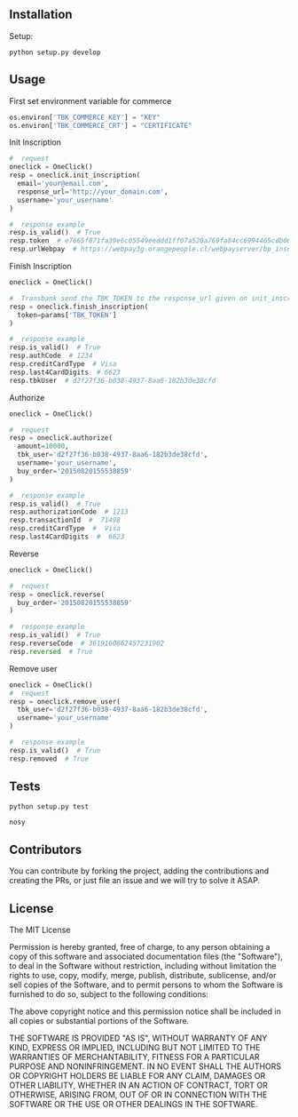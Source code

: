 
## Installation

Setup:

  ``` shell
  python setup.py develop
  ```

## Usage

First set environment variable for commerce

``` python
os.environ['TBK_COMMERCE_KEY'] = "KEY"
os.environ['TBK_COMMERCE_CRT'] = "CERTIFICATE"
```
Init Inscription

``` python
#  request
oneclick = OneClick()
resp = oneclick.init_inscription(
  email='your@email.com',
  response_url='http://your_domain.com',
  username='your_username'
)

#  response example
resp.is_valid()  # True
resp.token  # e7665f871fa39e6c05549eeddd1ff07a520a769fa84cc6994465cdb06cbb4b
resp.urlWebpay  # https://webpay3g.orangepeople.cl/webpayserver/bp_inscription.cgi
```
Finish Inscription

``` python
oneclick = OneClick()

#  Transbank send the TBK_TOKEN to the response_url given on init_inscription
resp = oneclick.finish_inscription(
  token=params['TBK_TOKEN']
)

#  response example
resp.is_valid()  # True
resp.authCode  # 1234
resp.creditCardType  # Visa
resp.last4CardDigits  # 6623
resp.tbkUser  # d2f27f36-b038-4937-8aa6-182b3de38cfd
```
Authorize

``` python
oneclick = OneClick()

#  request
resp = oneclick.authorize(
  amount=10000,
  tbk_user='d2f27f36-b038-4937-8aa6-182b3de38cfd',
  username='your_username',
  buy_order='20150820155538859'
)

#  response example
resp.is_valid()  # True
resp.authorizationCode  # 1213
resp.transactionId  #  71498
resp.creditCardType  #  Visa
resp.last4CardDigits  #  6623
```
Reverse

``` python
oneclick = OneClick()

#  request
resp = oneclick.reverse(
  buy_order='20150820155538859'
)

#  response example
resp.is_valid()  # True
resp.reverseCode  # 3619160862457231902
resp.reversed  # True
```
Remove user

``` python
oneclick = OneClick()
#  request
resp = oneclick.remove_user(
  tbk_user='d2f27f36-b038-4937-8aa6-182b3de38cfd',
  username='your_username'
)

#  response example
resp.is_valid()  # True
resp.removed  # True
```


## Tests

  ``` shell
  python setup.py test
  ```

  ``` shell
  nosy
  ```  

## Contributors

You can contribute by forking the project, adding the contributions and creating the PRs, or just file an issue and we will try to solve it ASAP.


## License

The MIT License

Permission is hereby granted, free of charge, to any person obtaining a copy
of this software and associated documentation files (the "Software"), to deal
in the Software without restriction, including without limitation the rights
to use, copy, modify, merge, publish, distribute, sublicense, and/or sell
copies of the Software, and to permit persons to whom the Software is
furnished to do so, subject to the following conditions:

The above copyright notice and this permission notice shall be included in
all copies or substantial portions of the Software.

THE SOFTWARE IS PROVIDED "AS IS", WITHOUT WARRANTY OF ANY KIND, EXPRESS OR
IMPLIED, INCLUDING BUT NOT LIMITED TO THE WARRANTIES OF MERCHANTABILITY,
FITNESS FOR A PARTICULAR PURPOSE AND NONINFRINGEMENT. IN NO EVENT SHALL THE
AUTHORS OR COPYRIGHT HOLDERS BE LIABLE FOR ANY CLAIM, DAMAGES OR OTHER
LIABILITY, WHETHER IN AN ACTION OF CONTRACT, TORT OR OTHERWISE, ARISING FROM,
OUT OF OR IN CONNECTION WITH THE SOFTWARE OR THE USE OR OTHER DEALINGS IN
THE SOFTWARE.
